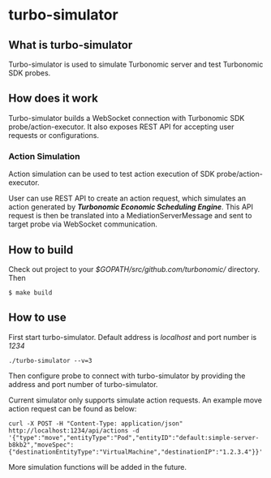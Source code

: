 # turbo-simulator

## What is turbo-simulator

Turbo-simulator is used to simulate Turbonomic server and test Turbonomic SDK probes.

## How does it work

Turbo-simulator builds a WebSocket connection with Turbonomic SDK probe/action-executor. It also exposes REST API for accepting user requests or configurations.

### Action Simulation
Action simulation can be used to test action execution of SDK probe/action-executor.

User can use REST API to create an action request, which simulates an action generated by ***Turbonomic Economic Scheduling Engine***. This API request is then be translated into a MediationServerMessage and sent to target probe via WebSocket communication. 

## How to build

Check out project to your *$GOPATH/src/github.com/turbonomic/* directory. Then

```console
$ make build
```

## How to use

First start turbo-simulator. Default address is *localhost* and port number is *1234*

```console
./turbo-simulator --v=3
```

Then configure probe to connect with turbo-simulator by providing the address and port number of turbo-simulator.

Current simulator only supports simulate action requests. An example move action request can be found as below:

```console
curl -X POST -H "Content-Type: application/json" http://localhost:1234/api/actions -d '{"type":"move","entityType":"Pod","entityID":"default:simple-server-b8kb2","moveSpec":{"destinationEntityType":"VirtualMachine","destinationIP":"1.2.3.4"}}'
```

More simulation functions will be added in the future. 
